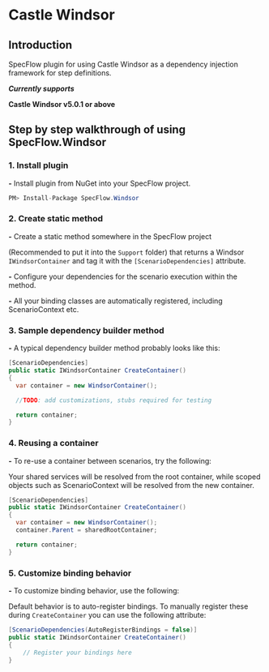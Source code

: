 # Castle Windsor

## Introduction
SpecFlow plugin for using Castle Windsor as a dependency injection framework for step definitions.

***Currently supports***

**Castle Windsor v5.0.1 or above**

## Step by step walkthrough of using SpecFlow.Windsor

### 1. Install plugin

**-** Install plugin from NuGet into your SpecFlow project.

```csharp
PM> Install-Package SpecFlow.Windsor
```
### 2. Create static method

**-** Create a static method somewhere in the SpecFlow project
  
  (Recommended to put it into the `Support` folder) that returns a Windsor `IWindsorContainer` and tag it with the `[ScenarioDependencies]` attribute.
  
**-** Configure your dependencies for the scenario execution within the method.
  
**-** All your binding classes are automatically registered, including ScenarioContext etc.

### 3. Sample dependency builder method

**-** A typical dependency builder method probably looks like this:

```csharp
[ScenarioDependencies]
public static IWindsorContainer CreateContainer()
{
  var container = new WindsorContainer();

  //TODO: add customizations, stubs required for testing

  return container;
}
```

### 4. Reusing a container

**-** To re-use a container between scenarios, try the following:

Your shared services will be resolved from the root container, while scoped objects
such as ScenarioContext will be resolved from the new container.
```csharp
[ScenarioDependencies]
public static IWindsorContainer CreateContainer()
{
  var container = new WindsorContainer();
  container.Parent = sharedRootContainer;

  return container;
}
```

### 5. Customize binding behavior

**-** To customize binding behavior, use the following:

Default behavior is to auto-register bindings. To manually register these during `CreateContainer`
you can use the following attribute:

```csharp
[ScenarioDependencies(AutoRegisterBindings = false)]
public static IWindsorContainer CreateContainer()
{
    // Register your bindings here
}
```